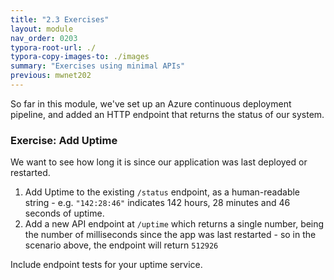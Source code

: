 ```yaml
---
title: "2.3 Exercises"
layout: module
nav_order: 0203
typora-root-url: ./
typora-copy-images-to: ./images
summary: "Exercises using minimal APIs"
previous: mwnet202
---
```


So far in this module, we've set up an Azure continuous deployment pipeline, and added an HTTP endpoint that returns the status of our system.

### Exercise: Add Uptime

We want to see how long it is since our application was last deployed or restarted.

1. Add Uptime to the existing `/status` endpoint, as a human-readable string - e.g. `"142:28:46"` indicates 142 hours, 28 minutes and 46 seconds of uptime.
2. Add a new API endpoint at `/uptime` which returns a single number, being the number of milliseconds since the app was last restarted - so in the scenario above, the endpoint will return `512926`

Include endpoint tests for your uptime service.
